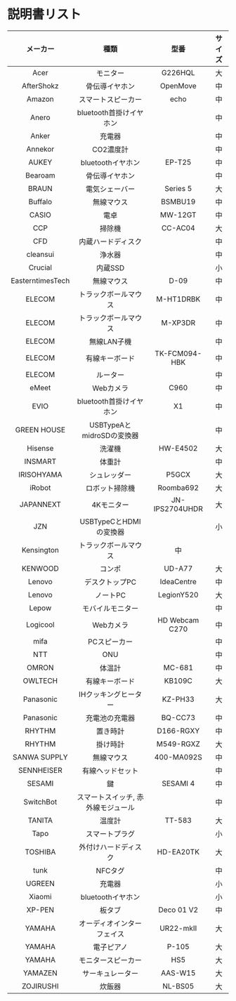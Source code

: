 # 説明書リスト

|メーカー|種類|型番|サイズ|
|:--:|:--:|:--:|:--:|
|Acer|モニター|G226HQL|大|
|AfterShokz|骨伝導イヤホン|OpenMove|中|
|Amazon|スマートスピーカー|echo|中|
|Anero|bluetooth首掛けイヤホン||中|
|Anker|充電器||中|
|Annekor|CO2濃度計||中|
|AUKEY|bluetoothイヤホン|EP-T25|中|
|Bearoam|骨伝導イヤホン||中|
|BRAUN|電気シェーバー|Series 5|大|
|Buffalo|無線マウス|BSMBU19|中|
|CASIO|電卓|MW-12GT|中|
|CCP|掃除機|CC-AC04|大|
|CFD|内蔵ハードディスク||中|
|cleansui|浄水器||中|
|Crucial|内蔵SSD||小|
|EasterntimesTech|無線マウス|D-09|中|
|ELECOM|トラックボールマウス|M-HT1DRBK|中|
|ELECOM|トラックボールマウス|M-XP3DR|中|
|ELECOM|無線LAN子機||中|
|ELECOM|有線キーボード|TK-FCM094-HBK|中|
|ELECOM|ルーター||中|
|eMeet|Webカメラ|C960|中|
|EVIO|bluetooth首掛けイヤホン|X1|中|
|GREEN HOUSE|USBTypeAとmidroSDの変換器||中|
|Hisense|洗濯機|HW-E4502|大|
|INSMART|体重計||中|
|IRISOHYAMA|シュレッダー|P5GCX|大|
|iRobot|ロボット掃除機|Roomba692|大|
|JAPANNEXT|4Kモニター|JN-IPS2704UHDR|大|
|JZN|USBTypeCとHDMIの変換器||小|
|Kensington|トラックボールマウス|中|
|KENWOOD|コンポ|UD-A77|大|
|Lenovo|デスクトップPC|IdeaCentre|中|
|Lenovo|ノートPC|LegionY520|大|
|Lepow|モバイルモニター||中|
|Logicool|Webカメラ|HD Webcam C270|中|
|mifa|PCスピーカー||中|
|NTT|ONU||中|
|OMRON|体温計|MC-681|中|
|OWLTECH|有線キーボード|KB109C|大|
|Panasonic|IHクッキングヒーター|KZ-PH33|大|
|Panasonic|充電池の充電器|BQ-CC73|中|
|RHYTHM|置き時計|D166-RGXY|中|
|RHYTHM|掛け時計|M549-RGXZ|大|
|SANWA SUPPLY|無線マウス|400-MA092S|中|
|SENNHEISER|有線ヘッドセット||中|
|SESAMI|鍵|SESAMI 4|中|
|SwitchBot|スマートスイッチ, 赤外線モジュール||中|
|TANITA|温度計|TT-583|大|
|Tapo|スマートプラグ||小|
|TOSHIBA|外付けハードディスク|HD-EA20TK|大|
|tunk|NFCタグ||中|
|UGREEN|充電器||小|
|Xiaomi|bluetoothイヤホン||小|
|XP-PEN|板タブ|Deco 01 V2|中|
|YAMAHA|オーディオインターフェイス|UR22-mkII|大|
|YAMAHA|電子ピアノ|P-105|大|
|YAMAHA|モニタースピーカー|HS5|大|
|YAMAZEN|サーキュレーター|AAS-W15|大|
|ZOJIRUSHI|炊飯器|NL-BS05|大|
